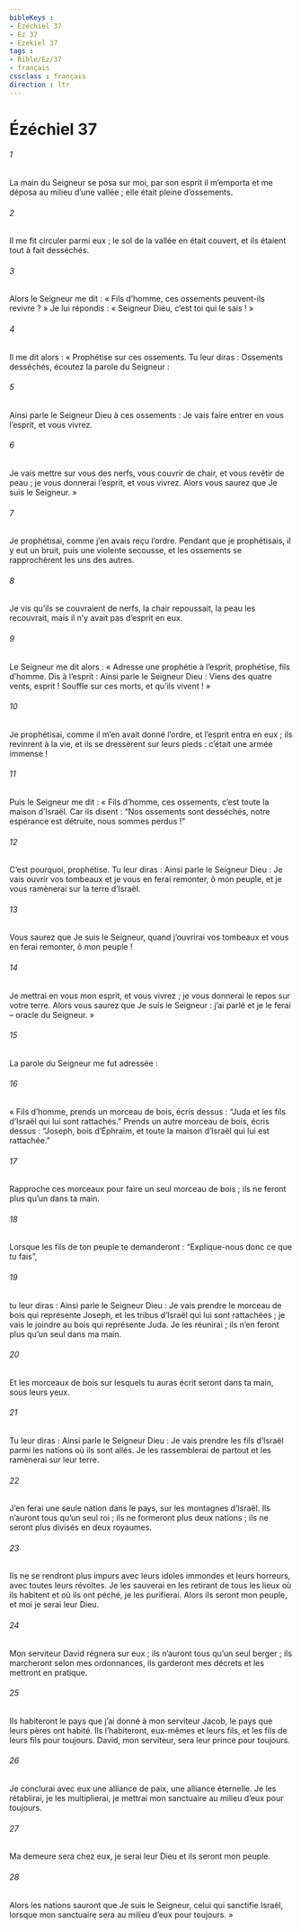 ```yaml
---
bibleKeys : 
- Ézéchiel 37
- Ez 37
- Ezekiel 37
tags : 
- Bible/Ez/37
- français
cssclass : français
direction : ltr
---
```


# Ézéchiel 37

###### 1
La main du Seigneur se posa sur moi, par son esprit il m’emporta et me déposa au milieu d’une vallée ; elle était pleine d’ossements.
###### 2
Il me fit circuler parmi eux ; le sol de la vallée en était couvert, et ils étaient tout à fait desséchés.
###### 3
Alors le Seigneur me dit : « Fils d’homme, ces ossements peuvent-ils revivre ? » Je lui répondis : « Seigneur Dieu, c’est toi qui le sais ! »
###### 4
Il me dit alors : « Prophétise sur ces ossements. Tu leur diras : Ossements desséchés, écoutez la parole du Seigneur :
###### 5
Ainsi parle le Seigneur Dieu à ces ossements : Je vais faire entrer en vous l’esprit, et vous vivrez.
###### 6
Je vais mettre sur vous des nerfs, vous couvrir de chair, et vous revêtir de peau ; je vous donnerai l’esprit, et vous vivrez. Alors vous saurez que Je suis le Seigneur. »
###### 7
Je prophétisai, comme j’en avais reçu l’ordre. Pendant que je prophétisais, il y eut un bruit, puis une violente secousse, et les ossements se rapprochèrent les uns des autres.
###### 8
Je vis qu’ils se couvraient de nerfs, la chair repoussait, la peau les recouvrait, mais il n’y avait pas d’esprit en eux.
###### 9
Le Seigneur me dit alors : « Adresse une prophétie à l’esprit, prophétise, fils d’homme. Dis à l’esprit : Ainsi parle le Seigneur Dieu : Viens des quatre vents, esprit ! Souffle sur ces morts, et qu’ils vivent ! »
###### 10
Je prophétisai, comme il m’en avait donné l’ordre, et l’esprit entra en eux ; ils revinrent à la vie, et ils se dressèrent sur leurs pieds : c’était une armée immense !
###### 11
Puis le Seigneur me dit : « Fils d’homme, ces ossements, c’est toute la maison d’Israël. Car ils disent : “Nos ossements sont desséchés, notre espérance est détruite, nous sommes perdus !”
###### 12
C’est pourquoi, prophétise. Tu leur diras : Ainsi parle le Seigneur Dieu : Je vais ouvrir vos tombeaux et je vous en ferai remonter, ô mon peuple, et je vous ramènerai sur la terre d’Israël.
###### 13
Vous saurez que Je suis le Seigneur, quand j’ouvrirai vos tombeaux et vous en ferai remonter, ô mon peuple !
###### 14
Je mettrai en vous mon esprit, et vous vivrez ; je vous donnerai le repos sur votre terre. Alors vous saurez que Je suis le Seigneur : j’ai parlé et je le ferai – oracle du Seigneur. »
###### 15
La parole du Seigneur me fut adressée :
###### 16
« Fils d’homme, prends un morceau de bois, écris dessus : “Juda et les fils d’Israël qui lui sont rattachés.” Prends un autre morceau de bois, écris dessus : “Joseph, bois d’Éphraïm, et toute la maison d’Israël qui lui est rattachée.”
###### 17
Rapproche ces morceaux pour faire un seul morceau de bois ; ils ne feront plus qu’un dans ta main.
###### 18
Lorsque les fils de ton peuple te demanderont : “Explique-nous donc ce que tu fais”,
###### 19
tu leur diras : Ainsi parle le Seigneur Dieu : Je vais prendre le morceau de bois qui représente Joseph, et les tribus d’Israël qui lui sont rattachées ; je vais le joindre au bois qui représente Juda. Je les réunirai ; ils n’en feront plus qu’un seul dans ma main.
###### 20
Et les morceaux de bois sur lesquels tu auras écrit seront dans ta main, sous leurs yeux.
###### 21
Tu leur diras : Ainsi parle le Seigneur Dieu : Je vais prendre les fils d’Israël parmi les nations où ils sont allés. Je les rassemblerai de partout et les ramènerai sur leur terre.
###### 22
J’en ferai une seule nation dans le pays, sur les montagnes d’Israël. Ils n’auront tous qu’un seul roi ; ils ne formeront plus deux nations ; ils ne seront plus divisés en deux royaumes.
###### 23
Ils ne se rendront plus impurs avec leurs idoles immondes et leurs horreurs, avec toutes leurs révoltes. Je les sauverai en les retirant de tous les lieux où ils habitent et où ils ont péché, je les purifierai. Alors ils seront mon peuple, et moi je serai leur Dieu.
###### 24
Mon serviteur David régnera sur eux ; ils n’auront tous qu’un seul berger ; ils marcheront selon mes ordonnances, ils garderont mes décrets et les mettront en pratique.
###### 25
Ils habiteront le pays que j’ai donné à mon serviteur Jacob, le pays que leurs pères ont habité. Ils l’habiteront, eux-mêmes et leurs fils, et les fils de leurs fils pour toujours. David, mon serviteur, sera leur prince pour toujours.
###### 26
Je conclurai avec eux une alliance de paix, une alliance éternelle. Je les rétablirai, je les multiplierai, je mettrai mon sanctuaire au milieu d’eux pour toujours.
###### 27
Ma demeure sera chez eux, je serai leur Dieu et ils seront mon peuple.
###### 28
Alors les nations sauront que Je suis le Seigneur, celui qui sanctifie Israël, lorsque mon sanctuaire sera au milieu d’eux pour toujours. »
